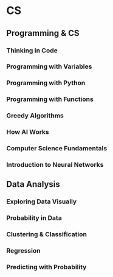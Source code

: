 
# CS

## Programming & CS

### Thinking in Code
### Programming with Variables
### Programming with Python
### Programming with Functions
### Greedy Algorithms
### How AI Works
### Computer Science Fundamentals
### Introduction to Neural Networks



## Data Analysis

### Exploring Data Visually
### Probability in Data
### Clustering & Classification
### Regression
### Predicting with Probability

